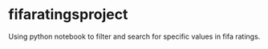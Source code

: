# fifaratingsproject
Using python notebook to filter and search for specific values in fifa ratings.
